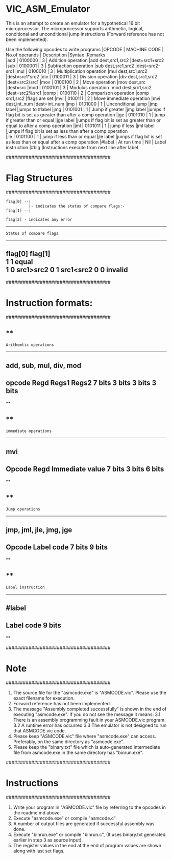 # VIC_ASM_Emulator
This is an attempt to create an emulator for a hypothetical 16 bit microprocessor. The microprocessor supports arithmetic, logical, conditional and unconditional jump instructions (Forward reference has not been implemented). 

Use the following opcodes to write programs
|OPCODE	|   MACHINE CODE  |    No.of operands 	| Description					|Syntax					|Remarks							
|add	|	0100000	  	  |		3    			| Addition operation 			|add dest,src1,src2		|dest=src1+src2
|sub	|	0100001	  	  |		3    			| Subtraction operation 		|sub dest,src1,src2		|dest=src2-src1
|mul	|	0100010	  	  |		3    			| Multiplication operation 		|mul dest,src1,src2		|dest=src1*src2
|div	|	0100011	  	  |		3    			| Division operation 			|div dest,src1,src2		|dest=src2/src1
|mov	|	0100100	  	  |		2    			| Move operation 				|mov dest,src			|dest=src
|mod	|	0100101	  	  |		3    			| Modulus operation				|mod dest,src1,src2		|dest=src2%src1
|comp	|	0100110	  	  |		2    			| Comparison operation			|comp src1,src2			|flags are set
|mvi	|	0100111	  	  |		2    			| Move immediate operation		|mvi dest,int_num		|dest=int_num
|jmp	|	0101000	  	  |		1    			| Unconditional jump			|jmp label				|jumps to #label
|jmg	|	0101001	  	  |		1    			| Jump if greater				|jmg label				|jumps if flag bit is set as greater than after a comp operation
|jge	|	0101010	  	  |		1    			| jump if greater than or equal |jge label				|jumps if flag bit is set as greater than or equal to after a comp operation
|jml	|	0101011	  	  |		1    			| jump if less 	     			|jml label				|jumps if flag bit is set as less than after a comp operation   			
|jle	|	0101100	  	  |		1       		| jump if less than or equal 	|jle label				|jumps if flag bit is set as less than or equal after a comp operation
|#label | At run time	  | 	Nil				| Label instruction				|#big					|Instructions execute from next line after label



#####################################
#      Flag Structures 			    #
#####################################


    flag[0] --|
			  |- indicates the status of compare flags:-			  
    flag[1] --|

	flag[2] - indicates any error

--------------------------------------	
	Status of compare flags	
--------------------------------------
 flag[0]  flag[1]					
	1		1		equal 		
	1		0		src1>src2
	0		1   	src1<src2 
	0		0		invalid
-------------------------------------	


#####################################
#      Instruction formats:		    #
#####################################

**
-------------------------------
	Arithemtic operations
-------------------------------
   add, sub, mul, div, mod    
-------------------------------   
opcode	Regd	Regs1	Regs2
7 bits	3 bits	3 bits	3 bits
--------------------------------
**


**
------------------------------
	immediate operations
-------------------------------
   mvi    
------------------------------- 
Opcode	Regd	Immediate value
7 bits	3 bits	6 bits
-------------------------------
**


**
------------------------------
	Jump operations
-------------------------------
   jmp, jml, jle, jmg, jge   
------------------------------- 
Opcode	Label code
7 bits	9 bits
-------------------------------
**


**
------------------------------
	Label instruction
-------------------------------
   #label 
------------------------------- 
Label code
9 bits
-------------------------------
**


#####################################
#      		Note					#
#####################################


1. The source file for the "asmcode.exe" is "ASMCODE.vic". Please use the exact filename for execution.
2. Forward reference has not been implemented.
3. The message "Assembly completed successfully" is shown in the end of executing "asmcode.exe". If you do not see the message it means:
    3.1 There is an assembly programming fault in your ASMCODE.vic program. 
	3.2 A runtime error has occurred 
	3.3 The emulator is not designed to run that ASMCODE.vic code.
4. Please keep "ASMCODE.vic" file where "asmcode.exe" can access. Preferably, on the same directory as "asmcode.exe".
5. Please keep the "binary.txt" file which is auto-generated intermediate file from asmcode.exe in the same directory has "binrun.exe".

#####################################
#      		Instructions			#
#####################################	

1. Write your program in "ASMCODE.vic" file by referring to the opcodes in the readme.md above.
2. Execute "asmcode.exe" or compile "asmcode.c"
3. A number of output files are generated if successful assembly was done.
4. Execute "binrun.exe" or compile "binrun.c", (It uses binary.txt generated earlier in step 3 as source input).
5. The register values in the end at the end of program values are shown along with last set flags.
